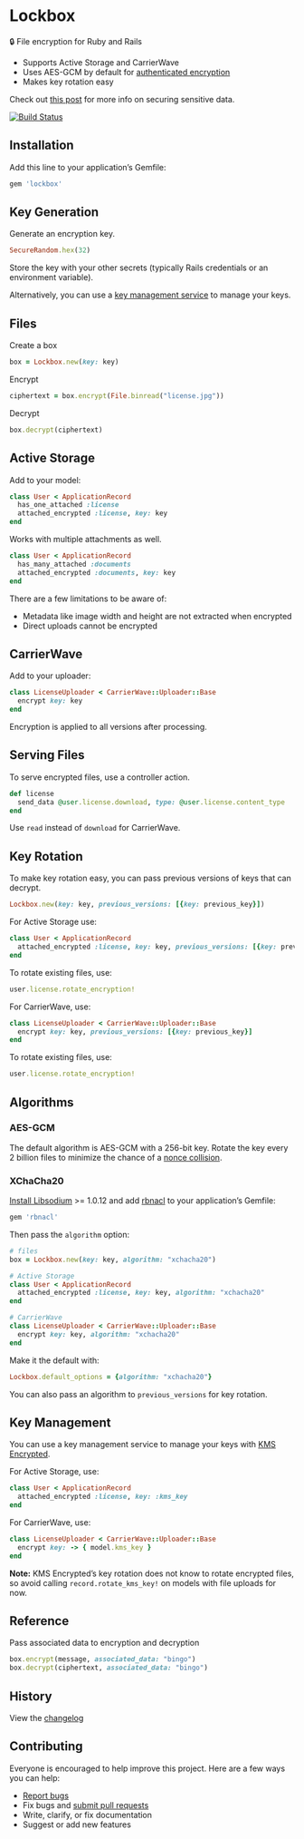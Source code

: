 # Lockbox

:lock: File encryption for Ruby and Rails

- Supports Active Storage and CarrierWave
- Uses AES-GCM by default for [authenticated encryption](https://tonyarcieri.com/all-the-crypto-code-youve-ever-written-is-probably-broken)
- Makes key rotation easy

Check out [this post](https://ankane.org/sensitive-data-rails) for more info on securing sensitive data.

[![Build Status](https://travis-ci.org/ankane/lockbox.svg?branch=master)](https://travis-ci.org/ankane/lockbox)

## Installation

Add this line to your application’s Gemfile:

```ruby
gem 'lockbox'
```

## Key Generation

Generate an encryption key.

```ruby
SecureRandom.hex(32)
```

Store the key with your other secrets (typically Rails credentials or an environment variable).

Alternatively, you can use a [key management service](#key-management) to manage your keys.

## Files

Create a box

```ruby
box = Lockbox.new(key: key)
```

Encrypt

```ruby
ciphertext = box.encrypt(File.binread("license.jpg"))
```

Decrypt

```ruby
box.decrypt(ciphertext)
```

## Active Storage

Add to your model:

```ruby
class User < ApplicationRecord
  has_one_attached :license
  attached_encrypted :license, key: key
end
```

Works with multiple attachments as well.

```ruby
class User < ApplicationRecord
  has_many_attached :documents
  attached_encrypted :documents, key: key
end
```

There are a few limitations to be aware of:

- Metadata like image width and height are not extracted when encrypted
- Direct uploads cannot be encrypted

## CarrierWave

Add to your uploader:

```ruby
class LicenseUploader < CarrierWave::Uploader::Base
  encrypt key: key
end
```

Encryption is applied to all versions after processing.

## Serving Files

To serve encrypted files, use a controller action.

```ruby
def license
  send_data @user.license.download, type: @user.license.content_type
end
```

Use `read` instead of `download` for CarrierWave.

## Key Rotation

To make key rotation easy, you can pass previous versions of keys that can decrypt.

```ruby
Lockbox.new(key: key, previous_versions: [{key: previous_key}])
```

For Active Storage use:

```ruby
class User < ApplicationRecord
  attached_encrypted :license, key: key, previous_versions: [{key: previous_key}]
end
```

To rotate existing files, use:

```ruby
user.license.rotate_encryption!
```

For CarrierWave, use:

```ruby
class LicenseUploader < CarrierWave::Uploader::Base
  encrypt key: key, previous_versions: [{key: previous_key}]
end
```

To rotate existing files, use:

```ruby
user.license.rotate_encryption!
```

## Algorithms

### AES-GCM

The default algorithm is AES-GCM with a 256-bit key. Rotate the key every 2 billion files to minimize the chance of a [nonce collision](https://www.cryptologie.net/article/402/is-symmetric-security-solved/).

### XChaCha20

[Install Libsodium](https://github.com/crypto-rb/rbnacl/wiki/Installing-libsodium) >= 1.0.12 and add [rbnacl](https://github.com/crypto-rb/rbnacl) to your application’s Gemfile:

```ruby
gem 'rbnacl'
```

Then pass the `algorithm` option:

```ruby
# files
box = Lockbox.new(key: key, algorithm: "xchacha20")

# Active Storage
class User < ApplicationRecord
  attached_encrypted :license, key: key, algorithm: "xchacha20"
end

# CarrierWave
class LicenseUploader < CarrierWave::Uploader::Base
  encrypt key: key, algorithm: "xchacha20"
end
```

Make it the default with:

```ruby
Lockbox.default_options = {algorithm: "xchacha20"}
```

You can also pass an algorithm to `previous_versions` for key rotation.

## Key Management

You can use a key management service to manage your keys with [KMS Encrypted](https://github.com/ankane/kms_encrypted).

For Active Storage, use:

```ruby
class User < ApplicationRecord
  attached_encrypted :license, key: :kms_key
end
```

For CarrierWave, use:

```ruby
class LicenseUploader < CarrierWave::Uploader::Base
  encrypt key: -> { model.kms_key }
end
```

**Note:** KMS Encrypted’s key rotation does not know to rotate encrypted files, so avoid calling `record.rotate_kms_key!` on models with file uploads for now.

## Reference

Pass associated data to encryption and decryption

```ruby
box.encrypt(message, associated_data: "bingo")
box.decrypt(ciphertext, associated_data: "bingo")
```

## History

View the [changelog](https://github.com/ankane/lockbox/blob/master/CHANGELOG.md)

## Contributing

Everyone is encouraged to help improve this project. Here are a few ways you can help:

- [Report bugs](https://github.com/ankane/lockbox/issues)
- Fix bugs and [submit pull requests](https://github.com/ankane/lockbox/pulls)
- Write, clarify, or fix documentation
- Suggest or add new features
